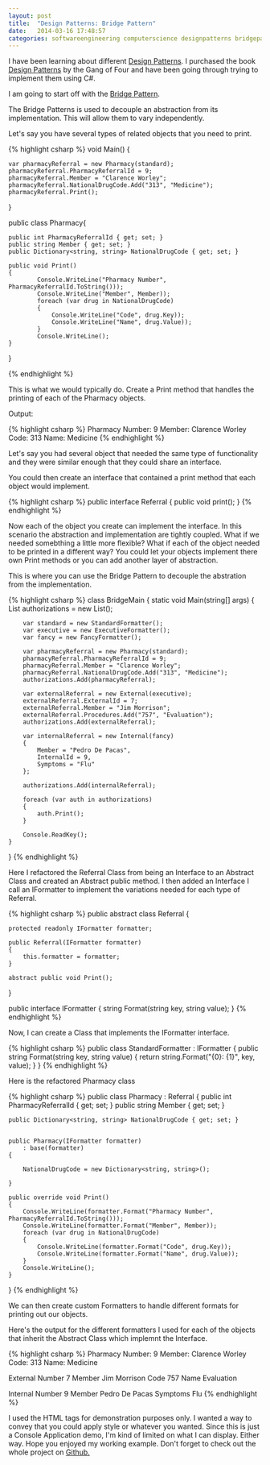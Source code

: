 ```yaml
---
layout: post
title:  "Design Patterns: Bridge Pattern"
date:   2014-03-16 17:48:57
categories: softwareengineering computerscience designpatterns bridgepattern
---
```


I have been learning about different <a href="http://en.wikipedia.org/wiki/Design_Patterns">Design Patterns</a>. I purchased the book <a href="http://www.amazon.com/Design-Patterns-Elements-Reusable-Object-Oriented/dp/0201633612/">Design Patterns</a> by the Gang of Four and have been going through trying to implement them using C#. 

I am going to start off with the <a href="http://en.wikipedia.org/wiki/Bridge_pattern">Bridge Pattern</a>. 

The Bridge Patterns is used to decouple an abstraction from its implementation. This will allow them to vary independently. 

Let's say you have several types of related objects that you need to print. 

{% highlight csharp %}
void Main()
{

	var pharmacyReferral = new Pharmacy(standard);
    pharmacyReferral.PharmacyReferralId = 9;
    pharmacyReferral.Member = "Clarence Worley";
    pharmacyReferral.NationalDrugCode.Add("313", "Medicine");
    pharmacyReferral.Print();
}

public class Pharmacy{

	public int PharmacyReferralId { get; set; }
    public string Member { get; set; }
    public Dictionary<string, string> NationalDrugCode { get; set; }

	public void Print()
    {
            Console.WriteLine("Pharmacy Number", PharmacyReferralId.ToString()));
            Console.WriteLine("Member", Member));
            foreach (var drug in NationalDrugCode)
            {
                Console.WriteLine("Code", drug.Key));
                Console.WriteLine("Name", drug.Value));
            }
            Console.WriteLine();
    }

}


{% endhighlight %}

This is what we would typically do. Create a Print method that handles the printing of each of the Pharmacy objects.

Output: 

{% highlight csharp %}
Pharmacy Number: 9
Member: Clarence Worley
Code: 313
Name: Medicine
{% endhighlight %}

Let's say you had several object that needed the same type of functionality and they were similar enough that they could share an interface.

You could then create an interface that contained a print method that each object would implement. 

{% highlight csharp %}
 public interface Referral
 {
 	public void print();
 }
{% endhighlight %}

Now each of the object you create can implement the interface. In this scenario the abstraction and implementation are tightly coupled. What if we needed somebthing a little more flexible? What if each of the object needed to be printed in a different way? You could let your objects implement there own Print methods or you can add another layer of abstraction.

This is where you can use the Bridge Pattern to decouple the abstration from the implementation.

{% highlight csharp %}
class BridgeMain
{
    static void Main(string[] args)
    {
        List<Referral> authorizations = new List<Referral>();

        var standard = new StandardFormatter();
        var executive = new ExecutiveFormatter();
        var fancy = new FancyFormatter();

        var pharmacyReferral = new Pharmacy(standard);
        pharmacyReferral.PharmacyReferralId = 9;
        pharmacyReferral.Member = "Clarence Worley";
        pharmacyReferral.NationalDrugCode.Add("313", "Medicine");
        authorizations.Add(pharmacyReferral);

        var externalReferral = new External(executive);
        externalReferral.ExternalId = 7;
        externalReferral.Member = "Jim Morrison";
        externalReferral.Procedures.Add("757", "Evaluation");
        authorizations.Add(externalReferral);

        var internalReferral = new Internal(fancy)
        {
            Member = "Pedro De Pacas",
            InternalId = 9,
            Symptoms = "Flu"
        };

        authorizations.Add(internalReferral);

        foreach (var auth in authorizations)
        {
            auth.Print();
        }

        Console.ReadKey();
    }
}
{% endhighlight %}

Here I refactored the Referral Class from being an Interface to an Abstract Class and created an Abstract public method. 
I then added an Interface I call an IFormatter to implement the variations needed for each type of Referral.

{% highlight csharp %}
public abstract class Referral
{

    protected readonly IFormatter formatter;

    public Referral(IFormatter formatter)
    { 
        this.formatter = formatter;
    }

    abstract public void Print();
}

public interface IFormatter
{
    string Format(string key, string value);
}
{% endhighlight %}

Now, I can create a Class that implements the IFormatter interface.

{% highlight csharp %}
public class StandardFormatter : IFormatter
{
    public string Format(string key, string value)
    {
        return string.Format("{0}: {1}", key, value);
    }
}
{% endhighlight %}

Here is the refactored Pharmacy class

{% highlight csharp %}
public class Pharmacy : Referral
{
    public int PharmacyReferralId { get; set; }
    public string Member { get; set; }

    public Dictionary<string, string> NationalDrugCode { get; set; }


    public Pharmacy(IFormatter formatter)
        : base(formatter)
    {
      
        NationalDrugCode = new Dictionary<string, string>(); 

    }

    public override void Print()
    {
        Console.WriteLine(formatter.Format("Pharmacy Number", PharmacyReferralId.ToString()));
        Console.WriteLine(formatter.Format("Member", Member));
        foreach (var drug in NationalDrugCode)
        {
            Console.WriteLine(formatter.Format("Code", drug.Key));
            Console.WriteLine(formatter.Format("Name", drug.Value));
        }
        Console.WriteLine();
    }

}
{% endhighlight %}

We can then create custom Formatters to handle different formats for printing out our objects. 

Here's the output for the different formatters I used for each of the objects that inherit the Abstract Class which implemnt the Interface. 

{% highlight csharp %}
Pharmacy Number: 9
Member: Clarence Worley
Code: 313
Name: Medicine

<italics> External Number </italics>     7
<italics> Member </italics>      Jim Morrison
<italics> Code </italics>        757
<italics> Name </italics>        Evaluation

<bold> Internal Number </bold>           9
<bold> Member </bold>            Pedro De Pacas
<bold> Symptoms </bold>          Flu
{% endhighlight %}

I used the HTML tags for demonstration purposes only. I wanted a way to convey that you could apply style or whatever you wanted. Since this is just a Console Application demo, I'm kind of limited on what I can display. Either way. Hope you enjoyed my working example. Don't forget to check out the whole project on <a href="https://github.com/erangeljr/DesignPatterns/tree/master/BridgePattern">Github.</a>

